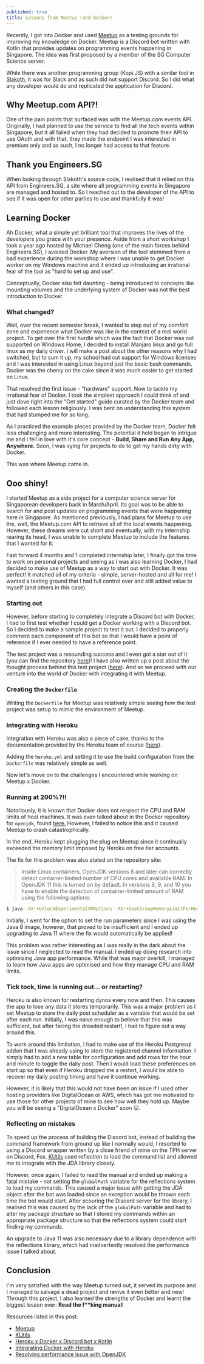 ```yaml
---
published: true
title: Lessons from Meetup (and Docker)
---
```


Recently, I got into Docker and used [Meetup](https://github.com/woojiahao/meetup) as a testing grounds for improving my knowledge on Docker. Meetup is a Discord bot written with Kotlin that provides updates on programming events happening in Singapore. The idea was first proposed by a member of the SG Computer Science server.

While there was another programming group (Kopi.JS) with a similar tool in [Slakoth](https://github.com/cheeaun/slakoth), it was for Slack and as such did not support Discord. So I did what any developer would do and replicated the application for Discord. 

## Why Meetup.com API?!
One of the pain points that surfaced was with the Meetup.com events API. Originally, I had planned to use the service to find all the tech events within Singapore, but it all failed when they had decided to promote their API to use OAuth and with that, they made the endpoint I was interested in premium only and as such, I no longer had access to that feature.

## Thank you Engineers.SG
When looking through Slakoth's source code, I realised that it relied on this API from Engineers.SG, a site where all programming events in Singapore are managed and hosted to. So I reached out to the developer of the API to see if it was open for other parties to use and thankfully it was!

## Learning Docker
Ah Docker, what a simple yet brilliant tool that improves the lives of the developers you grace with your presence. Aside from a short workshop I took a year ago hosted by Michael Cheng (one of the main forces behind Engineers.SG), I avoided Docker. My aversion of the tool stemmed from a bad experience during the workshop where I was unable to get Docker worker on my Windows machine and it ended up introducing an irrational fear of the tool as "hard to set up and use". 

Conceptually, Docker also felt daunting - being introduced to concepts like mounting volumes and the underlying system of Docker was not the best introduction to Docker.

### What changed? 
Well, over the recent semester break, I wanted to step out of my comfort zone and experience what Docker was like in the context of a real world project. To get over the first hurdle which was the fact that Docker was not supported on Windows Home, I decided to install Manjaro linux and go full linux as my daily driver. I will make a post about the other reasons why I had switched, but to sum it up, my school had cut support for Windows licenses and I was interested in using Linux beyond just the basic bash commands. Docker was the cherry on the cake since it was much easier to get started on Linux.

That resolved the first issue - "hardware" support. Now to tackle my irrational fear of Docker. I took the simplest approach I could think of and just dove right into the "Get started" guide curated by the Docker team and followed each lesson religiously. I was bent on understanding this system that had stumped me for so long.

As I practiced the example pieces provided by the Docker team, Docker felt less challenging and more interesting. The potential it held began to intrigue me and I fell in love with it's core concept - **Build, Share and Run Any App, Anywhere.** Soon, I was vying for projects to do to get my hands dirty with Docker. 

This was where Meetup came in.

## Ooo shiny!
I started Meetup as a side project for a computer science server for Singaporean developers back in March/April. Its goal was to be able to search for and post updates on programming events that were happening here in Singapore. As mentioned previously, I had plans for Meetup to use the, well, the Meetup.com API to retrieve all of the local events happening. However, these dreams were cut short and eventually, with my internship rearing its head, I was unable to complete Meetup to include the features that I wanted for it.

Fast forward 4 months and 1 completed internship later, I finally got the time to work on personal projects and seeing as I was also learning Docker, I had decided to make use of Meetup as a way to start out with Docker. It was perfect! It matched all of my criteria - simple, server-hosted and all for me! I wanted a testing ground that I had full control over and still added value to myself (and others in this case). 

### Starting out
However, before starting to completely integrate a Discord bot with Docker, I had to first test whether I could get a Docker working with a Discord bot. So I decided to make a sample project to test it out. I decided to properly comment each component of this bot so that I would have a point of reference if I ever needed to have a reference point. 

The test project was a resounding success and I even got a star out of it (you can find the repository [here](https://github.com/woojiahao/discord-docker))! I have also written up a post about the thought process behind this test project ([here](https://woojiahao.github.io/Heroku-x-Docker-x-Discord-bot-x-Kotlin/)). And so we proceed with our venture into the world of Docker with integrating it with Meetup. 

### Creating the `Dockerfile`
Writing the `Dockerfile` for Meetup was relatively simple seeing how the test project was setup to mimic the environment of Meetup. 

### Integrating with Heroku
Integration with Heroku was also a piece of cake, thanks to the documentation provided by the Heroku team of course ([here](https://devcenter.heroku.com/articles/build-docker-images-heroku-yml)). 

Adding the `heroku.yml` and setting it to use the build configuration from the `Dockerfile` was relatively simple as well.

Now let's move on to the challenges I encountered while working on Meetup x Docker.

### Running at 200%?!!
Notoriously, it is known that Docker does not respect the CPU and RAM limits of host machines. It was even talked about in the Docker repository for `openjdk`, found [here.](https://hub.docker.com/_/openjdk?tab=description) However, I failed to notice this and it caused Meetup to crash catastrophically. 

In the end, Heroku kept plugging the plug on Meetup since it continually exceeded the memory limit imposed by Heroku on free tier accounts.

The fix for this problem was also stated on the repository site:

> Inside Linux containers, OpenJDK versions 8 and later can correctly detect container-limited number of CPU cores and available RAM. In OpenJDK 11 this is turned on by default. In versions 8, 9, and 10 you have to enable the detection of container-limited amount of RAM using the following options:

```bash
$ java -XX:+UnlockExperimentalVMOptions -XX:+UseCGroupMemoryLimitForHeap
```

Initially, I went for the option to set the run parameters since I was using the Java 8 image, however, that proved to be insufficient and I ended up upgrading to Java 11 where the fix would automatically be applied!

This problem was rather interesting as I was really in the dark about the issue since I neglected to read the manual. I ended up doing research into optimising Java app performance. While that was major overkill, I managed to learn how Java apps are optimised and how they manage CPU and RAM limits.

### Tick tock, time is running out... or restarting?
Heroku is also known for restarting dynos every now and then. This causes the app to lose any data it stores temporarily. This was a major problem as I set Meetup to store the daily post scheduler as a variable that would be set after each run. Initially, I was naive enough to believe that this was sufficient, but after facing the dreaded restart!, I had to figure out a way around this.

To work around this limitation, I had to make use of the Heroku Postgresql addon that I was already using to store the registered channel information. I simply had to add a new table for configuration and add rows for the hour and minute to toggle the daily post. Then I would load these preferences on start up so that even if Heroku dropped me a restart, I would be able to recover my daily posting timing and have it continue working.

However, it is likely that this would not have been an issue if I used other hosting providers like DigitalOcean or AWS, which has got me motivated to use those for other projects of mine to see how well they hold up. Maybe you will be seeing a "DigitalOcean x Docker" soon 😛.

### Reflecting on mistakes
To speed up the process of building the Discord bot, instead of building the command framework from ground up like I normally would, I resorted to using a Discord wrapper written by a close friend of mine on the TPH server on Discord, Fox. [KUtils](https://gitlab.com/Aberrantfox/KUtils) used reflection to load the command list and allowed me to integrate with the JDA library closely. 

However, once again, I failed to read the manual and ended up making a fatal mistake - not setting the `globalPath` variable for the reflections system to load my commands. This caused a major issue with getting the JDA object after the bot was loaded since an exception would be thrown each time the bot would start. After scouring the Discord server for the library, I realised this was caused by the lack of the `globalPath` variable and had to alter my package structure so that I stored my commands within an appropriate package structure so that the reflections system could start finding my commands.

An upgrade to Java 11 was also necessary due to a library dependence with the reflections library, which had inadvertently resolved the performance issue I talked about.

## Conclusion
I'm very satisfied with the way Meetup turned out, it served its purpose and I managed to salvage a dead project and revive it even better and new! Through this project, I also learned the strengths of Docker and learnt the biggest lesson ever: **Read the f\*\*king manual**!

Resources listed in this post:
- [Meetup](https://github.com/woojiahao/meetup)
- [KUtils](https://gitlab.com/Aberrantfox/KUtils)
- [Heroku x Docker x Discord bot x Kotlin](https://woojiahao.github.io/Heroku-x-Docker-x-Discord-bot-x-Kotlin/)
- [Integrating Docker with Heroku](https://devcenter.heroku.com/articles/build-docker-images-heroku-yml)
- [Resolving performance issue with OpenJDK](https://hub.docker.com/_/openjdk/)